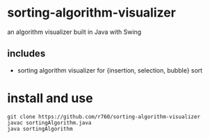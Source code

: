 # sorting-algorithm-visualizer
an algorithm visualizer built in Java with Swing

## includes
* sorting algorithm visualizer for {insertion, selection, bubble} sort

# install and use
```
git clone https://github.com/r760/sorting-algorithm-visualizer
javac sortingAlgorithm.java
java sortingAlgorithm
```
